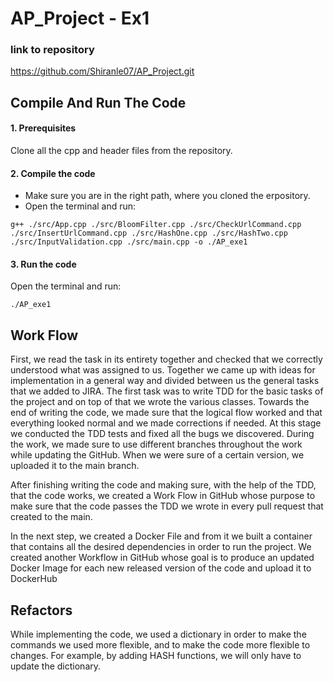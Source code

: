 # AP_Project - Ex1
### link to repository
https://github.com/Shiranle07/AP_Project.git

## Compile And Run The Code
#### 1. Prerequisites
Clone all the cpp and header files from the repository.
#### 2. Compile the code
   * Make sure you are in the right path, where you cloned the erpository.
   * Open the terminal and run:
   
```Terminal
g++ ./src/App.cpp ./src/BloomFilter.cpp ./src/CheckUrlCommand.cpp ./src/InsertUrlCommand.cpp ./src/HashOne.cpp ./src/HashTwo.cpp ./src/InputValidation.cpp ./src/main.cpp -o ./AP_exe1
```

#### 3. Run the code

Open the terminal and run:
```Terminal
./AP_exe1
```

## Work Flow
First, we read the task in its entirety together and checked that we correctly understood what was assigned to us.
Together we came up with ideas for implementation in a general way and divided between us the general tasks that we added to JIRA.
The first task was to write TDD for the basic tasks of the project and on top of that we wrote the various classes.
Towards the end of writing the code, we made sure that the logical flow worked and that everything looked normal and we made corrections if needed.
At this stage we conducted the TDD tests and fixed all the bugs we discovered.
During the work, we made sure to use different branches throughout the work while updating the GitHub. When we were sure of a certain version, we uploaded it to the main branch.

After finishing writing the code and making sure, with the help of the TDD, that the code works, we created a Work Flow in GitHub whose purpose to make sure that the code passes the TDD we wrote in every pull request that created to the main.

In the next step, we created a Docker File and from it we built a container that contains all the desired dependencies in order to run the project. We created another Workflow in GitHub whose goal is to produce an updated Docker Image for each new released version of the code and upload it to DockerHub

## Refactors
While implementing the code, we used a dictionary in order to make the commands we used more flexible, and to make the code more flexible to changes. For example, by adding HASH functions, we will only have to update the dictionary.







